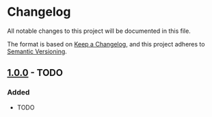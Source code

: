 # Changelog

All notable changes to this project will be documented in this file.

The format is based on [Keep a Changelog](https://keepachangelog.com/en/1.1.0/),
and this project adheres to [Semantic Versioning](https://semver.org/spec/v2.0.0.html).

## [1.0.0] - TODO

### Added

- TODO

[1.0.0]: https://github.com/turnipski/HyperTween/releases/tag/v0.0.1